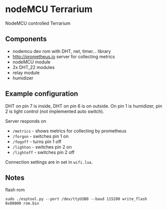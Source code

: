 # nodeMCU Terrarium

NodeMCU controlled Terrarium

## Components

*   nodemcu dev rom with DHT, net, timer... library
*   <http://prometheus.io> server for collecting metrics
*   nodeMCU module
*   2x DHT_22 modules
*   relay module
*   humidizer

## Example configuration

DHT on pin 7 is inside, DHT on pin 6 is on outside. On pin 1 is humidizer,
pin 2 is light control (not implemented auto switch).

Server responds on

*   `/metrics` - shows metrics for collecting by prometheus
*   `/forgon` - switches pin 1 on
*   `/fogoff` - turns pin 1 off
*   `/lighton` - switches pin 2 on
*   `/lightoff` - switches pin 2 off

Connection settings are in set in `wifi.lua`.

## Notes

flash rom

```shell
sudo ./esptool.py --port /dev/ttyUSB0 --baud 115200 write_flash 0x00000 rom.bin
```
